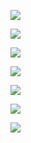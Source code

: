 <!--##
{
        "description": "特种兵之'长沙'一日游",
        "tag": [
            "橘子洲",
            "伟人",
            "美食"
        ],
        "img":"https://picserver.duoyu.link/picfile/image/202309/07-1694099717450.jpg",
        "video":"",
        "dateYY": "2023",
        "dateMM": "08",
        "dateDD": "24",
        "dateAMPM":"",
        "placeMap":"长沙橘子洲",
        "device":"iPhone 14",
        "itinerary":"橘子洲 ---› 五一广场 ---› 黄兴步行街 ---› 太平街 ---› 坡子街 ---› 杜甫江阁",
        "signal":"",
        "status":""
    }
 ##-->

<p class="camera-img-item">
    <img src="https://picserver.duoyu.link/picfile/image/202309/10-1694326565919.jpg">
    <!-- <span>橘子洲</span> -->
</p>

<p class="camera-img-item">
    <img src="https://picserver.duoyu.link/picfile/image/202309/10-1694326862639.jpg">
</p>

<p class="camera-img-item">
    <img src="https://picserver.duoyu.link/picfile/image/202309/10-1694326866160.jpg">
</p>

<p class="camera-img-item">
    <img src="https://picserver.duoyu.link/picfile/image/202309/10-1694326950728.jpg">
</p>

<p class="camera-img-item">
    <img src="https://picserver.duoyu.link/picfile/image/202309/10-1694326961329.jpg">
</p>

<p class="camera-img-item">
    <img src="https://picserver.duoyu.link/picfile/image/202309/10-1694326974317.jpg">
</p>

<p class="camera-img-item">
    <img src="https://picserver.duoyu.link/picfile/image/202309/10-1694326980304.jpg">
</p>
